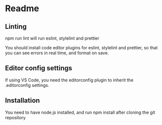 # Readme

## Linting

npm run lint will run eslint, stylelint and prettier

You should install code editor plugins for eslint, stylelint and prettier, so that you can see errors in real time, and format on save.

## Editor config settings

If using VS Code, you need the editorconfig plugin to inherit the .editorconfig settings.

## Installation

You need to have node.js installed, and run npm install after cloning the git repository
